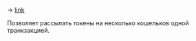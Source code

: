 -> [link](https://disperse.app/)

Позволяет рассылать токены на несколько кошельков одной транкзакцией.
